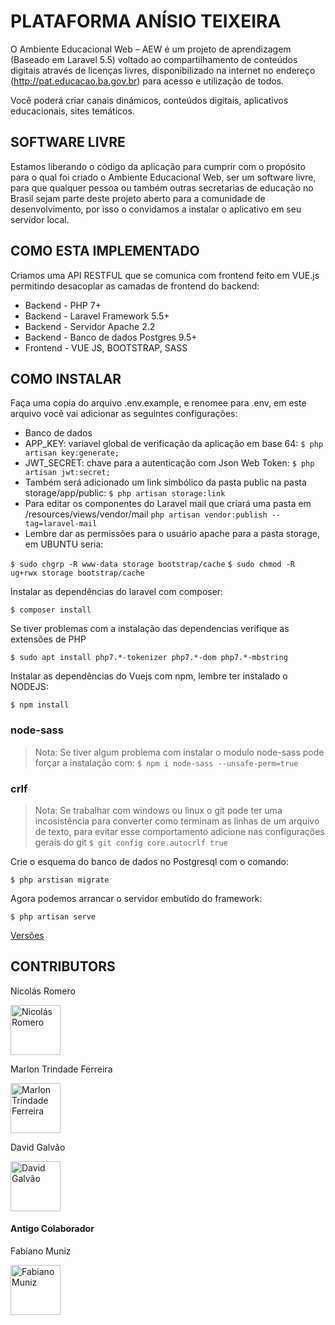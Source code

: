 # PLATAFORMA ANÍSIO TEIXEIRA

O Ambiente Educacional Web – AEW é um projeto de aprendizagem (Baseado em Laravel 5.5) voltado ao compartilhamento de conteúdos digitais através de licenças livres, disponibilizado na internet no endereço (http://pat.educacao.ba.gov.br) para acesso e utilização de todos.

Você poderá criar canais dinámicos, conteúdos digitais, aplicativos educacionais, sites temáticos.

## SOFTWARE LIVRE

Estamos liberando o código da aplicação para cumprir com o propósito para o qual foi criado o Ambiente Educacional Web, ser um software livre, para que qualquer pessoa ou também outras secretarias de educação no Brasil sejam parte deste projeto aberto para a comunidade de desenvolvimento, por isso o convidamos a instalar o aplicativo em seu servidor local.

## COMO ESTA IMPLEMENTADO

Criamos uma API RESTFUL que se comunica com frontend feito em VUE.js permitindo desacoplar as camadas de frontend do backend:

- Backend - PHP 7+
- Backend - Laravel Framework 5.5+
- Backend - Servidor Apache 2.2
- Backend - Banco de dados Postgres 9.5+
- Frontend - VUE JS, BOOTSTRAP, SASS

## COMO INSTALAR

Faça uma copia do arquivo .env.example, e renomee para .env, em este arquivo você vai adicionar as seguintes configurações:

- Banco de dados
- APP_KEY: variavel global de verificação da aplicação em base 64: `$ php artisan key:generate;`
- JWT_SECRET: chave para a autenticação com Json Web Token: `$ php artisan jwt:secret;`
- Também será adicionado um link simbólico da pasta public na pasta storage/app/public: `$ php artisan storage:link`
- Para editar os componentes do Laravel mail que criará uma pasta em /resources/views/vendor/mail `php artisan vendor:publish --tag=laravel-mail`
- Lembre dar as permissões para o usuário apache para a pasta storage, em UBUNTU seria:

`$ sudo chgrp -R www-data storage bootstrap/cache`
`$ sudo chmod -R ug+rwx storage bootstrap/cache`

Instalar as dependências do laravel com composer:

`$ composer install`

Se tiver problemas com a instalação das dependencias verifique as extensões de PHP

`$ sudo apt install php7.*-tokenizer php7.*-dom php7.*-mbstring`

Instalar as dependências do Vuejs com npm, lembre ter instalado o NODEJS:

`$ npm install`

### node-sass

> Nota: Se tiver algum problema com instalar o modulo node-sass pode forçar a instalação com: `$ npm i node-sass --unsafe-perm=true`

### crlf

> Nota: Se trabalhar com windows ou linux o git pode ter uma incosistência para converter como terminam as linhas de um arquivo de texto, para evitar esse comportamento adicione nas configurações gerais do git `$ git config core.autocrlf true`

Crie o esquema do banco de dados no Postgresql com o comando:

`$ php arstisan migrate`

Agora podemos arrancar o servidor embutido do framework:

`$ php artisan serve`

[Versões](https://github.com/nikoz84/plataforma-anisio-teixeira/blob/master/TAGS.md)

## CONTRIBUTORS

Nicolás Romero

<a href="https://github.com/nikoz84"><img src="https://avatars1.githubusercontent.com/u/6708508?s=460&v=4" title="Nicolás Romero" width="80" height="80"></a>

Marlon Trindade Ferreira

<a href="https://github.com/marlontrin20"><img src="https://avatars0.githubusercontent.com/u/8275515?s=460&v=4" title="Marlon Trindade Ferreira" width="80" height="80"></a>

David Galvão

<a href="https://github.com/davidgalvao"><img src="https://robohash.org/davidgalvao" title="David Galvão" width="80" height="80"></a>

#### Antigo Colaborador

Fabiano Muniz

<a href="https://github.com/fabianomuniz"><img src="https://avatars1.githubusercontent.com/u/22965696?s=460&v=4" title="Fabiano Muniz" width="80" height="80"></a>
